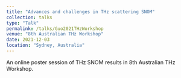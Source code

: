 ```yaml
---
title: "Advances and challenges in THz scattering SNOM"
collection: talks
type: "Talk"
permalink: /talks/Guo2021THzWorkshop
venue: "8th Australian THz Workshop"
date: 2021-12-03
location: "Sydney, Australia"
---
```


An online poster session of THz SNOM results in 8th Australian THz Workshop.

